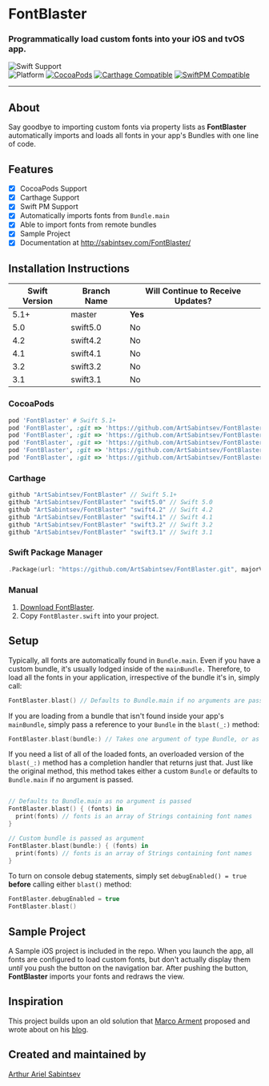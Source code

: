 # FontBlaster

### Programmatically load custom fonts into your iOS and tvOS app.

![Swift Support](https://img.shields.io/badge/Swift-5.2%2C%205.1%2C%205.0%2C%204.2%2C%204.1%2C%203.2%2C%203.1-orange.svg) <br>![Platform](https://img.shields.io/badge/Platforms-iOS%20%7c%20tvOS%20-lightgray.svg?style=flat) [![CocoaPods](https://img.shields.io/cocoapods/v/FontBlaster.svg)](https://cocoapods.org/pods/FontBlaster)  [![Carthage Compatible](https://img.shields.io/badge/Carthage-compatible-4BC51D.svg?style=flat)](https://github.com/Carthage/Carthage) [![SwiftPM Compatible](https://img.shields.io/badge/SwiftPM-Compatible-brightgreen.svg)](https://swift.org/package-manager/)

---

## About

Say goodbye to importing custom fonts via property lists as **FontBlaster** automatically imports and loads all fonts in your app's Bundles with one line of code.

## Features
- [x] CocoaPods Support
- [x] Carthage Support
- [x] Swift PM Support
- [x] Automatically imports fonts from `Bundle.main`
- [x] Able to import fonts from remote bundles
- [x] Sample Project
- [x] Documentation at http://sabintsev.com/FontBlaster/

## Installation Instructions

| Swift Version |  Branch Name  | Will Continue to Receive Updates?
| ------------- | ------------- |  -------------
| 5.1+ | master | **Yes**
| 5.0  | swift5.0 | No
| 4.2  | swift4.2 | No
| 4.1  | swift4.1 | No
| 3.2  | swift3.2 | No
| 3.1  | swift3.1 | No

### CocoaPods
```ruby
pod 'FontBlaster' # Swift 5.1+
pod 'FontBlaster', :git => 'https://github.com/ArtSabintsev/FontBlaster.git', :branch => 'swift5.0' # Swift 5.0
pod 'FontBlaster', :git => 'https://github.com/ArtSabintsev/FontBlaster.git', :branch => 'swift4.2' # Swift 4.2
pod 'FontBlaster', :git => 'https://github.com/ArtSabintsev/FontBlaster.git', :branch => 'swift4.1' # Swift 4.1
pod 'FontBlaster', :git => 'https://github.com/ArtSabintsev/FontBlaster.git', :branch => 'swift3.2' # Swift 3.2
pod 'FontBlaster', :git => 'https://github.com/ArtSabintsev/FontBlaster.git', :branch => 'swift3.2' # Swift 3.1
```

### Carthage
```swift
github "ArtSabintsev/FontBlaster" // Swift 5.1+
github "ArtSabintsev/FontBlaster" "swift5.0" // Swift 5.0
github "ArtSabintsev/FontBlaster" "swift4.2" // Swift 4.2
github "ArtSabintsev/FontBlaster" "swift4.1" // Swift 4.1
github "ArtSabintsev/FontBlaster" "swift3.2" // Swift 3.2
github "ArtSabintsev/FontBlaster" "swift3.1" // Swift 3.1
```

### Swift Package Manager
``` swift
.Package(url: "https://github.com/ArtSabintsev/FontBlaster.git", majorVersion: 4)
```

### Manual

1. [Download FontBlaster](//github.com/ArtSabintsev/FontBlaster/archive/master.zip).
2. Copy `FontBlaster.swift` into your project.

## Setup

Typically, all fonts are automatically found in `Bundle.main`. Even if you have a custom bundle, it's usually lodged inside of the `mainBundle.` Therefore, to load all the fonts in your application, irrespective of the bundle it's in, simply call:

```Swift
FontBlaster.blast() // Defaults to Bundle.main if no arguments are passed
```

If you are loading from a bundle that isn't found inside your app's `mainBundle`, simply pass a reference to your `Bundle` in the `blast(_:)` method:

```Swift
FontBlaster.blast(bundle:) // Takes one argument of type Bundle, or as mentioned above, defaults to Bundle.main if no arguments are passed
```

If you need a list of all of the loaded fonts, an overloaded version of the `blast(_:)` method has a completion handler that returns just that. Just like the original method, this method takes either a custom `Bundle` or defaults to `Bundle.main` if no argument is passed.

```Swift

// Defaults to Bundle.main as no argument is passed
FontBlaster.blast() { (fonts) in
  print(fonts) // fonts is an array of Strings containing font names
}

// Custom bundle is passed as argument
FontBlaster.blast(bundle:) { (fonts) in
  print(fonts) // fonts is an array of Strings containing font names
}
```

To turn on console debug statements, simply set `debugEnabled() = true` **before** calling either `blast()` method:

```Swift
FontBlaster.debugEnabled = true
FontBlaster.blast()
```

## Sample Project
A Sample iOS project is included in the repo. When you launch the app, all fonts are configured to load custom fonts, but don't actually display them *until* you push the button on the navigation bar. After pushing the button, **FontBlaster** imports your fonts and redraws the view.

## Inspiration
This project builds upon an old solution that [Marco Arment](http://twitter.com/marcoarment) proposed and wrote about on his [blog](http://www.marco.org/2012/12/21/ios-dynamic-font-loading).

## Created and maintained by
[Arthur Ariel Sabintsev](http://www.sabintsev.com/)
